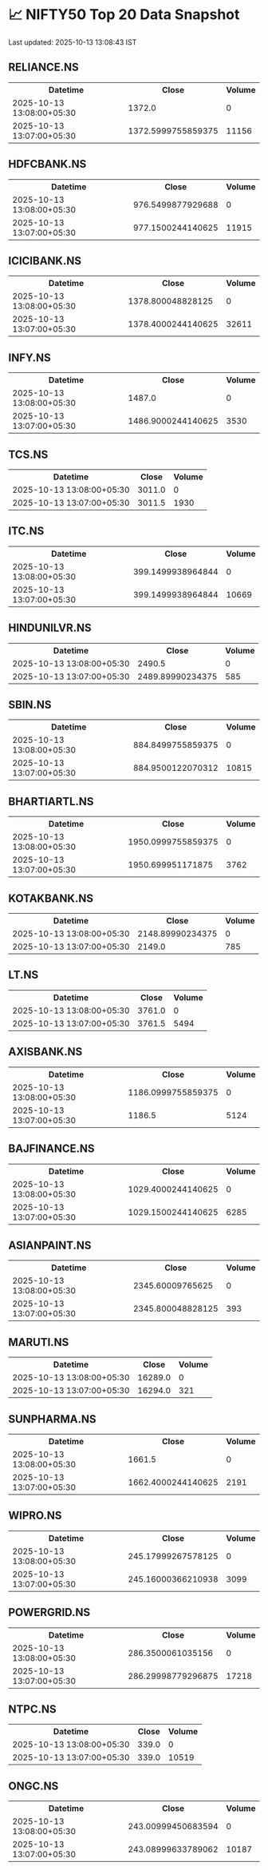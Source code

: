 # 📈 NIFTY50 Top 20 Data Snapshot

Last updated: 2025-10-13 13:08:43 IST

## RELIANCE.NS

<table>
  <tr><th>Datetime</th><th>Close</th><th>Volume</th></tr>
  <tr><td>2025-10-13 13:08:00+05:30</td><td>1372.0</td><td>0</td></tr>
  <tr><td>2025-10-13 13:07:00+05:30</td><td>1372.5999755859375</td><td>11156</td></tr>
</table>

## HDFCBANK.NS

<table>
  <tr><th>Datetime</th><th>Close</th><th>Volume</th></tr>
  <tr><td>2025-10-13 13:08:00+05:30</td><td>976.5499877929688</td><td>0</td></tr>
  <tr><td>2025-10-13 13:07:00+05:30</td><td>977.1500244140625</td><td>11915</td></tr>
</table>

## ICICIBANK.NS

<table>
  <tr><th>Datetime</th><th>Close</th><th>Volume</th></tr>
  <tr><td>2025-10-13 13:08:00+05:30</td><td>1378.800048828125</td><td>0</td></tr>
  <tr><td>2025-10-13 13:07:00+05:30</td><td>1378.4000244140625</td><td>32611</td></tr>
</table>

## INFY.NS

<table>
  <tr><th>Datetime</th><th>Close</th><th>Volume</th></tr>
  <tr><td>2025-10-13 13:08:00+05:30</td><td>1487.0</td><td>0</td></tr>
  <tr><td>2025-10-13 13:07:00+05:30</td><td>1486.9000244140625</td><td>3530</td></tr>
</table>

## TCS.NS

<table>
  <tr><th>Datetime</th><th>Close</th><th>Volume</th></tr>
  <tr><td>2025-10-13 13:08:00+05:30</td><td>3011.0</td><td>0</td></tr>
  <tr><td>2025-10-13 13:07:00+05:30</td><td>3011.5</td><td>1930</td></tr>
</table>

## ITC.NS

<table>
  <tr><th>Datetime</th><th>Close</th><th>Volume</th></tr>
  <tr><td>2025-10-13 13:08:00+05:30</td><td>399.1499938964844</td><td>0</td></tr>
  <tr><td>2025-10-13 13:07:00+05:30</td><td>399.1499938964844</td><td>10669</td></tr>
</table>

## HINDUNILVR.NS

<table>
  <tr><th>Datetime</th><th>Close</th><th>Volume</th></tr>
  <tr><td>2025-10-13 13:08:00+05:30</td><td>2490.5</td><td>0</td></tr>
  <tr><td>2025-10-13 13:07:00+05:30</td><td>2489.89990234375</td><td>585</td></tr>
</table>

## SBIN.NS

<table>
  <tr><th>Datetime</th><th>Close</th><th>Volume</th></tr>
  <tr><td>2025-10-13 13:08:00+05:30</td><td>884.8499755859375</td><td>0</td></tr>
  <tr><td>2025-10-13 13:07:00+05:30</td><td>884.9500122070312</td><td>10815</td></tr>
</table>

## BHARTIARTL.NS

<table>
  <tr><th>Datetime</th><th>Close</th><th>Volume</th></tr>
  <tr><td>2025-10-13 13:08:00+05:30</td><td>1950.0999755859375</td><td>0</td></tr>
  <tr><td>2025-10-13 13:07:00+05:30</td><td>1950.699951171875</td><td>3762</td></tr>
</table>

## KOTAKBANK.NS

<table>
  <tr><th>Datetime</th><th>Close</th><th>Volume</th></tr>
  <tr><td>2025-10-13 13:08:00+05:30</td><td>2148.89990234375</td><td>0</td></tr>
  <tr><td>2025-10-13 13:07:00+05:30</td><td>2149.0</td><td>785</td></tr>
</table>

## LT.NS

<table>
  <tr><th>Datetime</th><th>Close</th><th>Volume</th></tr>
  <tr><td>2025-10-13 13:08:00+05:30</td><td>3761.0</td><td>0</td></tr>
  <tr><td>2025-10-13 13:07:00+05:30</td><td>3761.5</td><td>5494</td></tr>
</table>

## AXISBANK.NS

<table>
  <tr><th>Datetime</th><th>Close</th><th>Volume</th></tr>
  <tr><td>2025-10-13 13:08:00+05:30</td><td>1186.0999755859375</td><td>0</td></tr>
  <tr><td>2025-10-13 13:07:00+05:30</td><td>1186.5</td><td>5124</td></tr>
</table>

## BAJFINANCE.NS

<table>
  <tr><th>Datetime</th><th>Close</th><th>Volume</th></tr>
  <tr><td>2025-10-13 13:08:00+05:30</td><td>1029.4000244140625</td><td>0</td></tr>
  <tr><td>2025-10-13 13:07:00+05:30</td><td>1029.1500244140625</td><td>6285</td></tr>
</table>

## ASIANPAINT.NS

<table>
  <tr><th>Datetime</th><th>Close</th><th>Volume</th></tr>
  <tr><td>2025-10-13 13:08:00+05:30</td><td>2345.60009765625</td><td>0</td></tr>
  <tr><td>2025-10-13 13:07:00+05:30</td><td>2345.800048828125</td><td>393</td></tr>
</table>

## MARUTI.NS

<table>
  <tr><th>Datetime</th><th>Close</th><th>Volume</th></tr>
  <tr><td>2025-10-13 13:08:00+05:30</td><td>16289.0</td><td>0</td></tr>
  <tr><td>2025-10-13 13:07:00+05:30</td><td>16294.0</td><td>321</td></tr>
</table>

## SUNPHARMA.NS

<table>
  <tr><th>Datetime</th><th>Close</th><th>Volume</th></tr>
  <tr><td>2025-10-13 13:08:00+05:30</td><td>1661.5</td><td>0</td></tr>
  <tr><td>2025-10-13 13:07:00+05:30</td><td>1662.4000244140625</td><td>2191</td></tr>
</table>

## WIPRO.NS

<table>
  <tr><th>Datetime</th><th>Close</th><th>Volume</th></tr>
  <tr><td>2025-10-13 13:08:00+05:30</td><td>245.17999267578125</td><td>0</td></tr>
  <tr><td>2025-10-13 13:07:00+05:30</td><td>245.16000366210938</td><td>3099</td></tr>
</table>

## POWERGRID.NS

<table>
  <tr><th>Datetime</th><th>Close</th><th>Volume</th></tr>
  <tr><td>2025-10-13 13:08:00+05:30</td><td>286.3500061035156</td><td>0</td></tr>
  <tr><td>2025-10-13 13:07:00+05:30</td><td>286.29998779296875</td><td>17218</td></tr>
</table>

## NTPC.NS

<table>
  <tr><th>Datetime</th><th>Close</th><th>Volume</th></tr>
  <tr><td>2025-10-13 13:08:00+05:30</td><td>339.0</td><td>0</td></tr>
  <tr><td>2025-10-13 13:07:00+05:30</td><td>339.0</td><td>10519</td></tr>
</table>

## ONGC.NS

<table>
  <tr><th>Datetime</th><th>Close</th><th>Volume</th></tr>
  <tr><td>2025-10-13 13:08:00+05:30</td><td>243.00999450683594</td><td>0</td></tr>
  <tr><td>2025-10-13 13:07:00+05:30</td><td>243.08999633789062</td><td>10187</td></tr>
</table>

